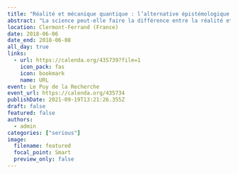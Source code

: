 ```yaml
---
title: "Réalité et mécanique quantique : l’alternative épistémologique de Karl Popper"
abstract: "La science peut-elle faire la différence entre la réalité et la fiction ? Le discours scientifique est-il lui-même réductible à une fiction parmi d’autres ? Ces deux questions hantent la philosophie des sciences depuis longtemps. Plus largement, c’est la question de la connaissance qui est ici en jeu : comment la science peut-elle construire une connaissance fiable et objective alors que toute expérience est par définition personnelle ? L’histoire des sciences, et particulièrement de la physique, regorge d’exemples où ces questions ont été abordées, mais c’est probablement lors des premiers développements de la mécanique quantique que le statut de la vérité et de la réalité en sciences a été le plus vivement débattu. La conception habituelle de la théorie quantique (due, notamment, à Bohr et Heisenberg) met la conscience de l’expérimentateur au centre de toute connaissance scientifique : il est, dit-on, impossible de penser la moindre mesure sans interférer avec le système physique, sans le perturber. La réalité nous echappe sans cesse et la science, impuissante face à cet état de fait, ne peut plus prétendre dire la vérité, mais uniquement nous renseigner sur notre degré de connaissance de celle-ci. La science ne parlerait donc pas du monde existant objectivement hors de nos expériences, mais uniquement de notre connaissance subjective d’une réalité que l’on se refuse à tenter de définir. Il y aurait donc, et c’est largement accepté par les physiciens, une limite intrinsèque à la connaissance scientifique, une limite indépassable. On pensera évidemment à la fameuse citation de Feynman : « Personne ne comprend vraiment la mécanique quantique », qui montrait à quel point la révolution quantique avait suscité l’incompréhension et changé le rapport du scientifique à l’objet de son étude. Dans cette présentation, je souhaite aborder cette question en y introduisant un autre point de vue. Je montrerai comment, à partir des écrits de Karl Popper sur la théorie quantique, il est possible de construire une interprétation qui préserve l’objectivité et exorcise la science de la conscience de l’expérimentateur. Dans ce contexte, l’ancien principe selon lequel la vérité d’un énoncé est déterminée par sa correspondance avec les faits retrouve du sens et le réalisme est à nouveau pris en compte dans l’activité du scientifique. Je montrerai aussi que le réalisme de Popper est compatible avec certaines tentatives d’alternatives à la mécanique quantique qui restent malheureusement peu connues, même par les chercheurs en physique contemporaine. Mais la recherche d’une interprétation alternative n’est pas seulement un débat de physiciens, cette quête réactive la question fondamentale de la connaissance : que peut-on vraiment dire de la réalité ? Dans cette perspective, le réalisme reprend le statut qu’il avait perdu dans la mécanique quantique orthodoxe, et même si de nombreux physiciens n’ont jamais entendu parler de ces alternatives, il me semble crucial de souligner leur importance philosophique, principalement parce qu’elles offrent de nouvelles pistes pour interroger la pratique scientifique."
location: Clermont-Ferrand (France)
date: 2018-06-06
date_end: 2018-06-08
all_day: true
links:
  - url: https://calenda.org/435739?file=1
    icon_pack: fas
    icon: bookmark
    name: URL
event: Le Puy de la Recherche
event_url: https://calenda.org/435734
publishDate: 2021-09-19T13:21:26.355Z
draft: false
featured: false
authors:
  - admin
categories: ["serious"]
image:
  filename: featured
  focal_point: Smart
  preview_only: false
---
```

